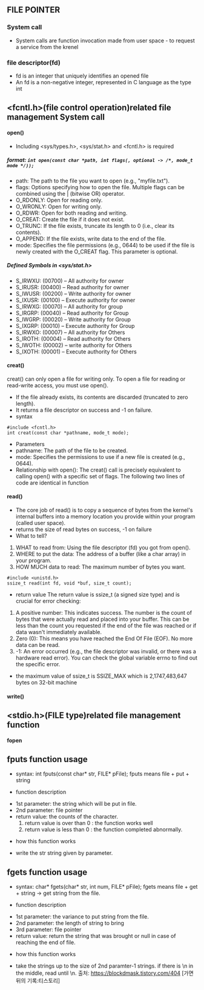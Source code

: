 ## FILE POINTER

### System call
- System calls are function invocation made from user space - to request a service from the krenel

### file descriptor(fd)
- fd is an integer that uniquely identifies an opened file
- An fd is a non-negative integer, represented in C language as the type int

## <fcntl.h>(file control operation)related file management System call
#### open()
- Including <sys/types.h>, <sys/stat.h> and <fcntl.h> is required
##### format: ```int open(const char *path, int flags(, optional -> /*, mode_t mode */));```
- path: The path to the file you want to open (e.g., "myfile.txt").
- flags: Options specifying how to open the file. Multiple flags can be combined using the | (bitwise OR) operator.
- O_RDONLY: Open for reading only.
- O_WRONLY: Open for writing only.
- O_RDWR: Open for both reading and writing.
- O_CREAT: Create the file if it does not exist.
- O_TRUNC: If the file exists, truncate its length to 0 (i.e., clear its contents).
- O_APPEND: If the file exists, write data to the end of the file.
- mode: Specifies the file permissions (e.g., 0644) to be used if the file is newly created with the O_CREAT flag. This parameter is optional.

##### Defined Symbols in <sys/stat.h>
- S_IRWXU: (00700) – All authority for owner
- S_IRUSR: (00400) – Read authority for owner
- S_IWUSR: (00200) – Write authority for owner
- S_IXUSR: (00100) – Execute authority for owner
- S_IRWXG: (00070) – All authority for group
- S_IRGRP: (00040) – Read authority for Group
- S_IWGRP: (00020) – Write authority for Group
- S_IXGRP: (00010) – Execute authority for Group
- S_IRWXO: (00007) – All authority for Others
- S_IROTH: (00004) – Read authority for Others
- S_IWOTH: (00002) – write authority for Others
- S_IXOTH: (00001) – Execute authority for Others

#### creat()
creat() can only open a file for writing only. To open a file for reading or read-write access, you must use open().
- If the file already exists, its contents are discarded (truncated to zero length).
- It returns a file descriptor on success and -1 on failure.
- syntax
```
#include <fcntl.h>
int creat(const char *pathname, mode_t mode);
```
- Parameters
- pathname: The path of the file to be created.
- mode: Specifies the permissions to use if a new file is created (e.g., 0644).
- Relationship with open(): The creat() call is precisely equivalent to calling open() with a specific set of flags. The following two lines of code are identical in function

#### read()
- The core job of read() is to copy a sequence of bytes from the kernel's internal buffers into a memory location you provide within your program (called user space).
- returns the size of read bytes on success, -1 on failure
- What to tell?
1. WHAT to read from: Using the file descriptor (fd) you got from open().
2. WHERE to put the data: The address of a buffer (like a char array) in your program.
3. HOW MUCH data to read: The maximum number of bytes you want.
```
#include <unistd.h>
ssize_t read(int fd, void *buf, size_t count);
```
* return value
The return value is ssize_t (a signed size type) and is crucial for error checking:
1. A positive number: This indicates success. The number is the count of bytes that were actually read and placed into your buffer. This can be less than the count you requested if the end of the file was reached or if data wasn't immediately available.
2. Zero (0): This means you have reached the End Of File (EOF). No more data can be read.
3. -1: An error occurred (e.g., the file descriptor was invalid, or there was a hardware read error). You can check the global variable errno to find out the specific error.
- the maximum value of ssize_t is SSIZE_MAX which is 2,1747,483,647 bytes on 32-bit machine

#### write()

## <stdio.h>(FILE type)related file management function
#### fopen

## fputs function usage
- syntax: int fputs(const char* str, FILE* pFile);
fputs means file + put + string
* function description
- 1st parameter: the string which will be put in file.
- 2nd parameter: file pointer
- return value: the counts of the character. 
    1. return value is over than 0 : the function works well
    2. return value is less than 0 : the function completed abnormally.
* how this function works
- write the str string given by parameter.

## fgets function usage
- syntax: char* fgets(char* str, int num, FILE* pFile);
fgets means file + get + string -> get string from the file.
* function description
- 1st parameter: the variance to put string from the file.
- 2nd parameter: the length of string to bring 
- 3rd parameter: file pointer
- return value: return the string that was brought or null in case of reaching the end of file.
* how this function works
- take the strings up to the size of 2nd paramter-1 strings. if there is \n in the middle, read until \n.
출처: https://blockdmask.tistory.com/404 [가면 뒤의 기록:티스토리]
